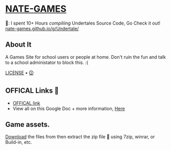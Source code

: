 # [NATE-GAMES](https://nate-games.github.io/)
📢: I spent 10+ Hours *compiliing* Undertales Source Code, Go Check it out! [nate-games.github.io/g/Undertale/](https://nate-games.github.io/g/Undertale/)
## About It
A Games Site for school users or people at home. Don't ruin the fun and talk to a school administator to block this. :(

[LICENSE](https://github.com/nate-games/nate-games.github.io/blob/main/LICENSE.md) • [🛈](https://docs.google.com/document/d/1Kli63OZz99Y0QaoXK4MKlcHudKZEGX351D1we5Ttnrk/edit?usp=sharing)

## OFFICAL Links 🔗
- [OFFICAL link](https://nate-games.github.io/)
- View all on this Google Doc + more information, [Here](https://docs.google.com/document/d/1Kli63OZz99Y0QaoXK4MKlcHudKZEGX351D1we5Ttnrk/edit?usp=sharing)
## Game assets.
[Download](https://github.com/nate-games/nate-games.github.io/archive/refs/heads/main.zip) the files from then extract the zip file 📁 using 7zip, winrar, or Build-in, etc.
